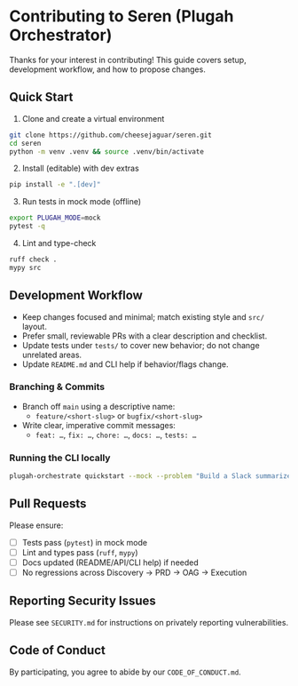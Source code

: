 # Contributing to Seren (Plugah Orchestrator)

Thanks for your interest in contributing! This guide covers setup, development workflow, and how to propose changes.

## Quick Start

1) Clone and create a virtual environment
```bash
git clone https://github.com/cheesejaguar/seren.git
cd seren
python -m venv .venv && source .venv/bin/activate
```

2) Install (editable) with dev extras
```bash
pip install -e ".[dev]"
```

3) Run tests in mock mode (offline)
```bash
export PLUGAH_MODE=mock
pytest -q
```

4) Lint and type-check
```bash
ruff check .
mypy src
```

## Development Workflow

- Keep changes focused and minimal; match existing style and `src/` layout.
- Prefer small, reviewable PRs with a clear description and checklist.
- Update tests under `tests/` to cover new behavior; do not change unrelated areas.
- Update `README.md` and CLI help if behavior/flags change.

### Branching & Commits

- Branch off `main` using a descriptive name:
  - `feature/<short-slug>` or `bugfix/<short-slug>`
- Write clear, imperative commit messages:
  - `feat: …`, `fix: …`, `chore: …`, `docs: …`, `tests: …`

### Running the CLI locally
```bash
plugah-orchestrate quickstart --mock --problem "Build a Slack summarizer bot" --budget 100
```

## Pull Requests

Please ensure:
- [ ] Tests pass (`pytest`) in mock mode
- [ ] Lint and types pass (`ruff`, `mypy`)
- [ ] Docs updated (README/API/CLI help) if needed
- [ ] No regressions across Discovery → PRD → OAG → Execution

## Reporting Security Issues

Please see `SECURITY.md` for instructions on privately reporting vulnerabilities.

## Code of Conduct

By participating, you agree to abide by our `CODE_OF_CONDUCT.md`.


